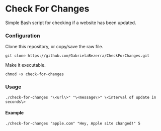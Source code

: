 # Check For Changes

Simple Bash script for checking if a website has been updated. 

### Configuration

Clone this repository, or copy/save the raw file.
```
git clone https://github.com/GabrielaBezerra/CheckForChanges.git
```

Make it executable.
```
chmod +x check-for-changes
```


### Usage
```
./check-for-changes "\<url\>" "\<message\>" \<interval of update in seconds\>
```

#### Example
```
./check-for-changes "apple.com" "Hey, Apple site changed!" 5
```
